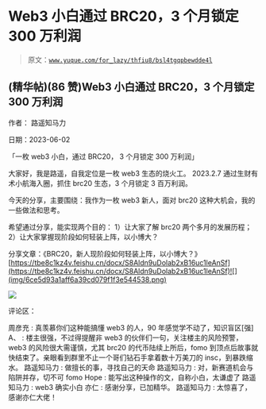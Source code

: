 # Web3 小白通过 BRC20，3 个月锁定 300 万利润

> 原文：[`www.yuque.com/for_lazy/thfiu8/bsl4tgqpbewdde4l`](https://www.yuque.com/for_lazy/thfiu8/bsl4tgqpbewdde4l)



## (精华帖)(86 赞)Web3 小白通过 BRC20，3 个月锁定 300 万利润 

作者： 路遥知马力 

日期：2023-06-02 

「一枚 web3 小白，通过 BRC20， 3 个月锁定 300 万利润」 

大家好，我是路遥，自我定位是一枚 web3 生态的烧火工。 2023.2.7 通过生财有术小航海入圈，抓住 brc20 生态，3 个月锁定 3 百万利润。 

今天的分享，主要围绕：我作为一枚 web3 新人，面对 brc20 这种大机会，我的一些做法和思考。 

希望通过分享，能实现两个目的： 1）让大家了解 brc20 两个多月的发展历程； 2）让大家掌握现阶段如何轻装上阵，以小博大？ 

分享文章：《BRC20，新人现阶段如何轻装上阵，以小博大？》 [https://tbe8c1kz4v.feishu.cn/docx/S8Aldn9uDolab2xB16uc1leAnSf](https://tbe8c1kz4v.feishu.cn/docx/S8Aldn9uDolab2xB16uc1leAnSf)![](img/6ce5d93a1aff6a39cd079f1f3e544538.png) 

![](img/837ede9c1bed0c4380ea7f1df5300105.png) 

评论区： 

周彦充 : 真羡慕你们这种能搞懂 web3 的人，90 年感觉学不动了，知识盲区[强] A、 : 楼主很强，不过得提醒非 web3 的伙伴们一句，关注楼主的风险预警，web3 的风险很大需谨慎，尤其 brc20 的代币陆续上所后，fomo 到顶点后故事就快结束了。亲眼看到群里不止一个哥们钻石手拿着数十万美刀的 insc，到暴跌缩水。 路遥知马力 : 做擅长的事，寻找自己的天命 路遥知马力 : 对，新赛道机会与陷阱并存，切不可 fomo Hope : 能写出这种操作的文，自称小白，太谦虚了 路遥知马力 : web3 确实小白 亦仁 : 感谢分享，已加精华。 路遥知马力 : 太惊喜了，感谢亦仁大佬！